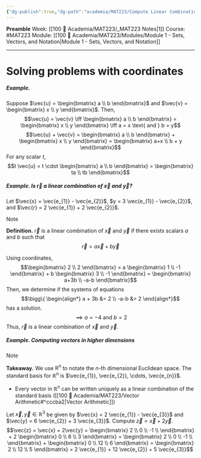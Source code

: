 ```yaml
---
{"dg-publish":true,"dg-path":"academia/MAT223/Compute Linear Combinations of Vectors.md","permalink":"/academia/mat-223/compute-linear-combinations-of-vectors/","created":"2024-01-11T00:48:11.047-05:00","updated":"2024-01-15T16:20:58.351-05:00"}
---
```


**Preamble**
Week: [[100 📒 Academia/MAT223/_MAT223 Notes\|1]]
Course: #MAT223
Module: [[100 📒 Academia/MAT223/Modules/Module 1 - Sets, Vectors, and Notation\|Module 1 - Sets, Vectors, and Notation]]

---
# Solving problems with coordinates

##### Example. 
Suppose $\vec{u} = \begin{bmatrix} a \\ b \end{bmatrix}$ and $\vec{v} = \begin{bmatrix} x \\ y \end{bmatrix}$.
Then,
$$\vec{u} = \vec{v} 
\iff \begin{bmatrix} a \\ b \end{bmatrix} = \begin{bmatrix} x \\ y \end{bmatrix}
\iff a = x \text{ and } b = y$$
$$\vec{u} + \vec{v} = \begin{bmatrix} a \\ b \end{bmatrix} + \begin{bmatrix} x \\ y \end{bmatrix}
= \begin{bmatrix} a+x \\ b + y \end{bmatrix}$$
For any scalar $t$, $$t \vec{u} = t \cdot \begin{bmatrix} a \\ b \end{bmatrix} = \begin{bmatrix} ta \\ tb \end{bmatrix}$$
##### Example. Is $\vec{r}$ a linear combination of $\vec{x}$ and $\vec{y}$?
Let $\vec{x} = \vec{e_{1}} - \vec{e_{2}}$, $y = 3 \vec{e_{1}} - \vec{e_{2}}$, and $\vec{r} = 2 \vec{e_{1}} + 2 \vec{e_{2}}$.

> [!note]
> **Definition.** $\vec{r}$ is a linear combination of $\vec{x}$ and $\vec{y}$ if there exists scalars $a$ and $b$ such that
> $$\vec{r} = a \vec{x} + b \vec{y}$$

Using coordinates,
$$\begin{bmatrix} 2 \\ 2 \end{bmatrix} 
= a \begin{bmatrix} 1 \\ -1 \end{bmatrix} + b \begin{bmatrix} 3 \\ -1 \end{bmatrix}
= \begin{bmatrix} a+3b \\ -a-b \end{bmatrix}$$
Then, we determine if the systems of equations
$$\bigg\{
\begin{align*}
a + 3b &= 2 \\
-a-b &= 2
\end{align*}$$
has a solution.
$$\implies a = -4 \text{ and } b = 2$$
Thus, $\vec{r}$ is a linear combination of $\vec{x}$ and $\vec{y}$.

##### Example. Computing vectors in higher dimensions

> [!note]
> **Takeaway.** We use $\mathbb{R}^{n}$ to notate the $n$-th dimensional Euclidean space. The standard basis for $\mathbb{R}^{n}$ is $\vec{e_{1}}, \vec{e_{2}}, \cdots, \vec{e_{n}}$.
> - Every vector in $\mathbb{R}^n$ can be written uniquely as a linear combination of the standard basis ([[100 📒 Academia/MAT223/Vector Arithmetic#^cccba2\|Vector Arithmetic]])

Let $\vec{x}, \vec{y} \in \mathbb{R}^{3}$ be given by $\vec{x} = 2 \vec{e_{1}} - \vec{e_{3}}$ and $\vec{y} = 6 \vec{e_{2}} + 3 \vec{e_{3}}$. Compute $\vec{z} = \vec{x} + 2 \vec{y}$.
$$\vec{z} = \vec{x} + 2\vec{y} = 
\begin{bmatrix} 2 \\ 0 \\ -1 \\  \end{bmatrix} + 2 \begin{bmatrix} 0 \\ 6 \\ 3 \end{bmatrix}
= \begin{bmatrix} 2 \\ 0 \\ -1 \\  \end{bmatrix} + \begin{bmatrix} 0 \\ 12 \\ 6 \end{bmatrix}
= \begin{bmatrix} 2 \\ 12 \\ 5 \end{bmatrix}
= 2 \vec{e_{1}} + 12 \vec{e_{2}} + 5 \vec{e_{3}}$$




